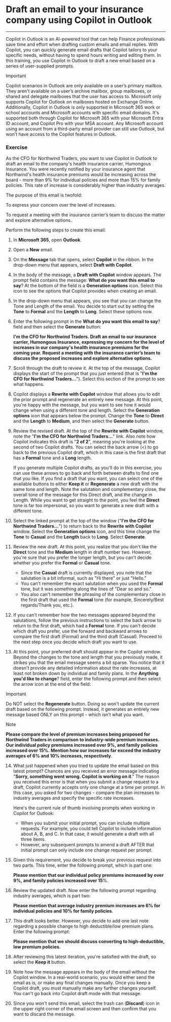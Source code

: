 # Draft an email to your insurance company using Copilot in Outlook
---
Copilot in Outlook is an AI-powered tool that can help Finance professionals save time and effort when drafting custom emails and email replies. With Copilot, you can quickly generate email drafts that Copilot tailors to your specific needs, without having to spend hours writing and editing them. In this training, you use Copilot in Outlook to draft a new email based on a series of user-supplied prompts.

> [!IMPORTANT]
> Copilot scenarios in Outlook are only available on a user’s primary mailbox. They aren't available on a user’s archive mailbox, group mailboxes, or shared and delegate mailboxes that the user has access to. Microsoft only supports Copilot for Outlook on mailboxes hosted on Exchange Online. Additionally, Copilot in Outlook is only supported in Microsoft 365 work or school accounts and Microsoft accounts with specific email domains. It's supported both through Copilot for Microsoft 365 with your Microsoft Entra ID account, and Copilot Pro with your MSA account. Any Microsoft account using an account from a third-party email provider can still use Outlook, but won’t have access to the Copilot features in Outlook.

### Exercise

As the CFO for Northwind Traders, you want to use Copilot in Outlook to draft an email to the company's health insurance carrier, Humongous Insurance. You were recently notified by your insurance agent that Northwind's health insurance premiums would be increasing across the board - more than 9% for individual policies and more than 15% for family policies. This rate of increase is considerably higher than industry averages.

The purpose of this email is twofold:

To express your concern over the level of increases.

To request a meeting with the insurance carrier’s team to discuss the matter and explore alternative options.

Perform the following steps to create this email:

1.  In **Microsoft 365**, open **Outlook**.
2.  Open a **New** email.
3.  On the **Message** tab that opens, select **Copilot** in the ribbon. In the drop-down menu that appears, select **Draft with Copilot**.
4.  In the body of the message, a **Draft with Copilot** window appears. The prompt field contains the message: **What do you want this email to say**? At the bottom of the field is a **Generation options** icon. Select this icon to see the options that Copilot provides when creating an email.
5.  In the drop-down menu that appears, you see that you can change the Tone and Length of the email. You decide to start out by setting the **Tone** to **Formal** and the **Length** to **Long**. Select these options now.
6.  Enter the following prompt in the **What do you want this email to say**? field and then select the **Generate** button:
    
    **I'm the CFO for Northwind Traders. Draft an email to our insurance carrier, Humongous Insurance, expressing my concern for the level of increases in our company's health insurance premiums for the coming year. Request a meeting with the insurance carrier’s team to discuss the proposed increases and explore alternative options.** 
7.  Scroll through the draft to review it. At the top of the message, Copilot displays the start of the prompt that you just entered (that is "**I'm the CFO for Northwind Traders...**"). Select this section of the prompt to see what happens.
8.  Copilot displays a **Rewrite with Copilot** window that allows you to edit the prior prompt and regenerate an entirely new message. At this point, you're happy with the message, but you want to see how it would change when using a different tone and length. Select the **Generation options** icon that appears below the prompt. Change the **Tone** to **Direct** and the **Length** to **Medium**, and then select the **Generate** button.
9.  Review the revised draft. At the top of the **Rewrite with Copilot** window, note the "**I'm the CFO for Northwind Traders...**" link. Also note how Copilot indicates this draft is "**2 of 2**", meaning you're looking at the second of two Copilot drafts. You can select the back arrow (&lt;) to go back to the previous Copilot draft, which in this case is the first draft that has a **Formal** tone and a **Long** length.
    
    If you generate multiple Copilot drafts, as you'll do in this exercise, you can use these arrows to go back and forth between drafts to find one that you like. If you find a draft that you want, you can select one of the available buttons to either **Keep it** or **Regenerate** a new draft with the same tone and length. Note the salutation and complementary close, the overall tone of the message for this Direct draft, and the change in Length. While you want to get straight to the point, you feel the **Direct** tone is far too impersonal, so you want to generate a new draft with a different tone.
10. Select the linked prompt at the top of the window ("**I'm the CFO for Northwind Traders...**") to return back to the **Rewrite with Copilot** window. Select the **Generation options** icon, and this time change the **Tone** to **Casual** and the **Length** back to **Long**. Select **Generate**.
11. Review the new draft. At this point, you realize that you don't like the **Direct** tone and the **Medium** length in draft number two. However, you're sure that you prefer the longer length, but you can't decide whether you prefer the **Formal** or **Casual** tone.
     -  Since the **Casual** draft is currently displayed, you note that the salutation is a bit informal, such as "Hi there" or just "Hello."
     -  You can't remember the exact salutation when you used the **Formal** tone, but it was something along the lines of "Dear so and so."
     -  You also can't remember the phrasing of the complementary close in the first draft that used the **Formal** tone (for example, Sincerely/Best regards/Thank you, etc.).
12. If you can't remember how the two messages appeared beyond the salutations, follow the previous instructions to select the back arrow to return to the first draft, which had a **Formal** tone. If you can't decide which draft you prefer, use the forward and backward arrows to compare the first draft (Formal) and the third draft (Casual). Proceed to the next step once you decide which draft you want to use.
13. At this point, your preferred draft should appear in the Copilot window. Beyond the changes to the tone and length that you previously made, it strikes you that the email message seems a bit sparse. You notice that it doesn't provide any detailed information about the rate increases, at least not broken down by individual and family plans. In the **Anything you'd like to change**? field, enter the following prompt and then select the arrow icon at the end of the field:
    
 > [!IMPORTANT]
 > Do NOT select the **Regenerate** button. Doing so won't update the current draft based on the following prompt. Instead, it generates an entirely new message based ONLY on this prompt - which isn’t what you want.
    
> [!Note]
> **Please compare the level of premium increases being proposed for Northwind Traders in comparison to industry-wide premium increases. Our individual policy premiums increased over 9%, and family policies increased over 15%. Mention how our increases far exceed the industry averages of 6% and 10% increases, respectively**.
14. What just happened when you tried to update the email based on this latest prompt? Chances are you received an error message indicating "**Sorry, something went wrong. Copilot is working on it**." The reason you received this error is that when you submit a change request to a draft, Copilot currently accepts only one change at a time per prompt. In this case, you asked for two changes - compare the plan increases to industry averages and specify the specific rate increases.
    
    Here's the current rule of thumb involving prompts when working in Copilot for Outlook:
    
    
     -  When you submit your initial prompt, you can include multiple requests. For example, you could tell Copilot to include information about A, B, and C. In that case, it would generate a draft with all three items.
     -  However, any subsequent prompts to amend a draft AFTER that initial prompt can only include one change request per prompt.
15. Given this requirement, you decide to break your previous request into two parts. This time, enter the following prompt, which is part one:
    
    **Please mention that our individual policy premiums increased by over 9%, and family policies increased over 15**%.
16. Review the updated draft. Now enter the following prompt regarding industry averages, which is part two:
    
    **Please mention that average industry premium increases are 6% for individual policies and 10% for family policies**.
17. This draft looks better. However, you decide to add one last note regarding a possible change to high deductible/low premium plans. Enter the following prompt:
    
    **Please mention that we should discuss converting to high-deductible, low premium policies**.
18. After reviewing this latest iteration, you're satisfied with the draft, so select the **Keep it** button.
19. Note how the message appears in the body of the email without the Copilot window. In a real-world scenario, you would either send the email as is, or make any final changes manually. Once you keep a Copilot draft, you must manually make any further changes yourself. You can't go back into Copilot draft mode with that message.
20. Since you won't send this email, select the trash can (**Discard**) icon in the upper right corner of the email screen and then confirm that you want to discard the message.
